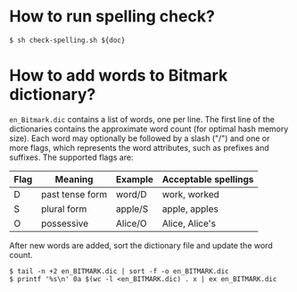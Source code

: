# How to run spelling check?

`$ sh check-spelling.sh ${doc}`

# How to add words to Bitmark dictionary?

`en_Bitmark.dic` contains a list of words, one per line. The first line of the dictionaries contains the approximate word count (for optimal hash memory size). Each word may optionally be followed by a slash ("/") and one or more flags, which represents the word attributes, such as prefixes and suffixes. The supported flags are:

| Flag | Meaning         | Example | Acceptable spellings |
|------|-----------------|---------|----------------------|
| D    | past tense form | word/D  | work, worked         |
| S    | plural form     | apple/S | apple, apples        |
| O    | possessive      | Alice/O | Alice, Alice's       |

After new words are added, sort the dictionary file and update the word count.

```shell
$ tail -n +2 en_BITMARK.dic | sort -f -o en_BITMARK.dic
$ printf '%s\n' 0a $(wc -l <en_BITMARK.dic) . x | ex en_BITMARK.dic
```